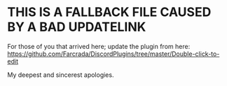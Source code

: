 # THIS IS A FALLBACK FILE CAUSED BY A BAD UPDATELINK
For those of you that arrived here; update the plugin from here: https://github.com/Farcrada/DiscordPlugins/tree/master/Double-click-to-edit

My deepest and sincerest apologies.
